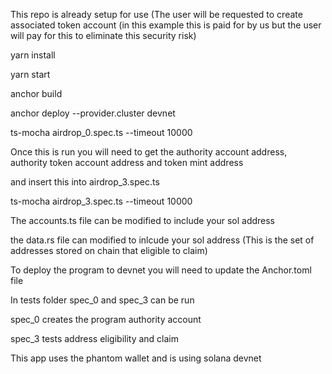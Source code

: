 This repo is already setup for use (The user will be requested to create associated token account (in this example this is paid for by us but the user will pay for this to eliminate this security risk)

yarn install

yarn start

anchor build

anchor deploy --provider.cluster devnet

ts-mocha airdrop_0.spec.ts --timeout 10000

Once this is run you will need to get the authority account address, authority token account address and token mint address

and insert this into  airdrop_3.spec.ts

ts-mocha airdrop_3.spec.ts --timeout 10000


The accounts.ts file can be modified to include your sol address

the data.rs file can modified to inlcude your sol address (This is the set of addresses stored on chain that eligible to claim) 

To deploy the program to devnet you will need to update the Anchor.toml file 

In tests folder spec_0 and spec_3 can be run

spec_0 creates the program authority account

spec_3 tests address eligibility and claim

This app uses the phantom wallet and is using solana devnet
